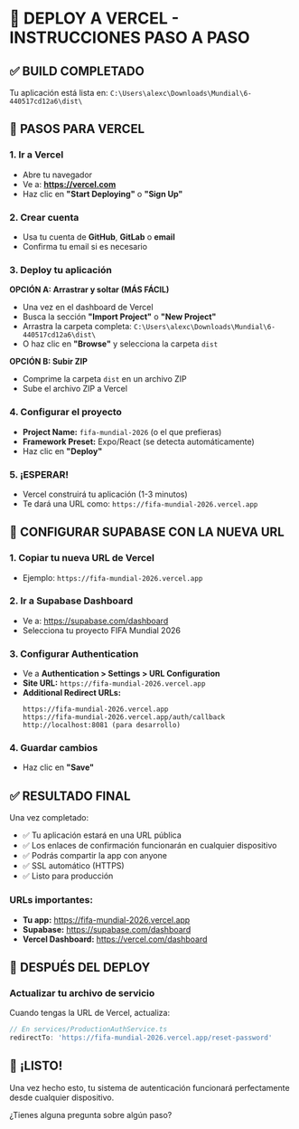 # 🚀 DEPLOY A VERCEL - INSTRUCCIONES PASO A PASO

## ✅ BUILD COMPLETADO
Tu aplicación está lista en: `C:\Users\alexc\Downloads\Mundial\6-440517cd12a6\dist\`

## 📝 PASOS PARA VERCEL

### 1. Ir a Vercel
- Abre tu navegador
- Ve a: **https://vercel.com**
- Haz clic en **"Start Deploying"** o **"Sign Up"**

### 2. Crear cuenta
- Usa tu cuenta de **GitHub**, **GitLab** o **email**
- Confirma tu email si es necesario

### 3. Deploy tu aplicación
**OPCIÓN A: Arrastrar y soltar (MÁS FÁCIL)**
- Una vez en el dashboard de Vercel
- Busca la sección **"Import Project"** o **"New Project"**
- Arrastra la carpeta completa: `C:\Users\alexc\Downloads\Mundial\6-440517cd12a6\dist\`
- O haz clic en **"Browse"** y selecciona la carpeta `dist`

**OPCIÓN B: Subir ZIP**
- Comprime la carpeta `dist` en un archivo ZIP
- Sube el archivo ZIP a Vercel

### 4. Configurar el proyecto
- **Project Name:** `fifa-mundial-2026` (o el que prefieras)
- **Framework Preset:** Expo/React (se detecta automáticamente)
- Haz clic en **"Deploy"**

### 5. ¡ESPERAR! 
- Vercel construirá tu aplicación (1-3 minutos)
- Te dará una URL como: `https://fifa-mundial-2026.vercel.app`

## 🔧 CONFIGURAR SUPABASE CON LA NUEVA URL

### 1. Copiar tu nueva URL de Vercel
- Ejemplo: `https://fifa-mundial-2026.vercel.app`

### 2. Ir a Supabase Dashboard
- Ve a: https://supabase.com/dashboard
- Selecciona tu proyecto FIFA Mundial 2026

### 3. Configurar Authentication
- Ve a **Authentication > Settings > URL Configuration**
- **Site URL:** `https://fifa-mundial-2026.vercel.app`
- **Additional Redirect URLs:**
  ```
  https://fifa-mundial-2026.vercel.app
  https://fifa-mundial-2026.vercel.app/auth/callback
  http://localhost:8081 (para desarrollo)
  ```

### 4. Guardar cambios
- Haz clic en **"Save"**

## ✅ RESULTADO FINAL

Una vez completado:
- ✅ Tu aplicación estará en una URL pública
- ✅ Los enlaces de confirmación funcionarán en cualquier dispositivo
- ✅ Podrás compartir la app con anyone
- ✅ SSL automático (HTTPS)
- ✅ Listo para producción

### URLs importantes:
- **Tu app:** https://fifa-mundial-2026.vercel.app
- **Supabase:** https://supabase.com/dashboard
- **Vercel Dashboard:** https://vercel.com/dashboard

## 🚨 DESPUÉS DEL DEPLOY

### Actualizar tu archivo de servicio
Cuando tengas la URL de Vercel, actualiza:
```typescript
// En services/ProductionAuthService.ts
redirectTo: 'https://fifa-mundial-2026.vercel.app/reset-password'
```

## 🎉 ¡LISTO!
Una vez hecho esto, tu sistema de autenticación funcionará perfectamente desde cualquier dispositivo.

¿Tienes alguna pregunta sobre algún paso?
